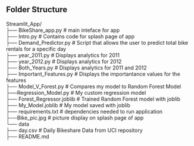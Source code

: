 ## Folder Structure
Streamlit_App/   
├── BikeShare_app.py # main inteface for app  
├── Intro.py # Contains code for splash page of app  
├── Demand_Predictor.py # Script that allows the user to predict total bike rentals for a specific day  
├── year_2011.py # Displays analytics for 2011  
├── year_2012.py # Displays analytics for 2012  
├── Both_Years.py # Displays analytics for 2011 and 2012  
├── Important_Features.py # Displays the importantance values for the features  
├── Model_V_Forest.py # Compares my model to Random Forest Model  
├──Regression_Model.py # My custom regression model  
├── Forest_Regressor.joblib # Trained Random Forest model with joblib  
├── My_Model.joblib # My model saved with joblib  
├── requirements.txt # dependencies needed to run application  
├──Bike_pic.jpg # picture display on splash page of app  
└── data  
     ├── day.csv # Daily Bikeshare Data from UCI repository   
     ├── README.md

